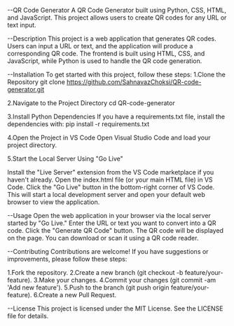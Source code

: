 --QR Code Generator
A QR Code Generator built using Python, CSS, HTML, and JavaScript. 
This project allows users to create QR codes for any URL or text input.

--Description
This project is a web application that generates QR codes. 
Users can input a URL or text, and the application will produce a corresponding QR code. 
The frontend is built using HTML, CSS, and JavaScript, while Python is used to handle the QR code generation.

--Installation
To get started with this project, follow these steps:
1.Clone the Repository
git clone https://github.com/SahnavazChoksi/QR-code-generator.git

2.Navigate to the Project Directory
cd QR-code-generator

3.Install Python Dependencies
If you have a requirements.txt file, install the dependencies with:
pip install -r requirements.txt

4.Open the Project in VS Code
Open Visual Studio Code and load your project directory.

5.Start the Local Server Using "Go Live"

Install the "Live Server" extension from the VS Code marketplace if you haven't already.
Open the index.html file (or your main HTML file) in VS Code.
Click the "Go Live" button in the bottom-right corner of VS Code. This will start a local development server and open your default web browser to view the application.

--Usage
Open the web application in your browser via the local server started by "Go Live."
Enter the URL or text you want to convert into a QR code.
Click the "Generate QR Code" button.
The QR code will be displayed on the page. You can download or scan it using a QR code reader.

--Contributing
Contributions are welcome! If you have suggestions or improvements, please follow these steps:

1.Fork the repository.
2.Create a new branch (git checkout -b feature/your-feature).
3.Make your changes.
4.Commit your changes (git commit -am 'Add new feature').
5.Push to the branch (git push origin feature/your-feature).
6.Create a new Pull Request.

--License
This project is licensed under the MIT License. See the LICENSE file for details.
